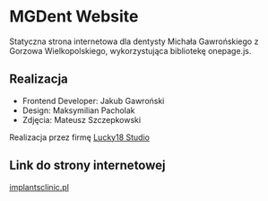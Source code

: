 # MGDent Website
Statyczna strona internetowa dla dentysty Michała Gawrońskiego z Gorzowa Wielkopolskiego, wykorzystująca bibliotekę onepage.js.
## Realizacja
- Frontend Developer: Jakub Gawroński
- Design: Maksymilian Pacholak
- Zdjęcia: Mateusz Szczepkowski

Realizacja przez firmę [Lucky18 Studio](https://www.lucky18.com.pl)

## Link do strony internetowej
[implantsclinic.pl](https://www.implantsclinic.pl)
